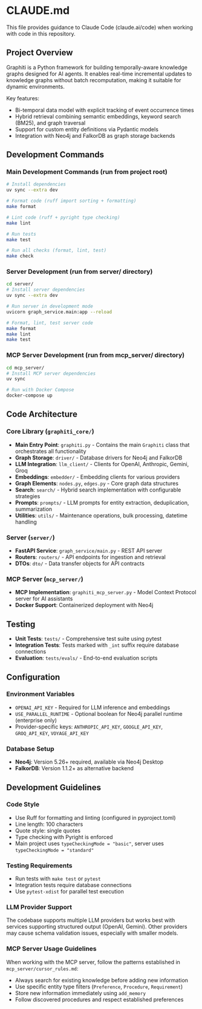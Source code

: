 # CLAUDE.md

This file provides guidance to Claude Code (claude.ai/code) when working with code in this repository.

## Project Overview

Graphiti is a Python framework for building temporally-aware knowledge graphs designed for AI agents. It enables real-time incremental updates to knowledge graphs without batch recomputation, making it suitable for dynamic environments.

Key features:

- Bi-temporal data model with explicit tracking of event occurrence times
- Hybrid retrieval combining semantic embeddings, keyword search (BM25), and graph traversal
- Support for custom entity definitions via Pydantic models
- Integration with Neo4j and FalkorDB as graph storage backends

## Development Commands

### Main Development Commands (run from project root)

```bash
# Install dependencies
uv sync --extra dev

# Format code (ruff import sorting + formatting)
make format

# Lint code (ruff + pyright type checking)
make lint

# Run tests
make test

# Run all checks (format, lint, test)
make check
```

### Server Development (run from server/ directory)

```bash
cd server/
# Install server dependencies
uv sync --extra dev

# Run server in development mode
uvicorn graph_service.main:app --reload

# Format, lint, test server code
make format
make lint
make test
```

### MCP Server Development (run from mcp_server/ directory)

```bash
cd mcp_server/
# Install MCP server dependencies
uv sync

# Run with Docker Compose
docker-compose up
```

## Code Architecture

### Core Library (`graphiti_core/`)

- **Main Entry Point**: `graphiti.py` - Contains the main `Graphiti` class that orchestrates all functionality
- **Graph Storage**: `driver/` - Database drivers for Neo4j and FalkorDB
- **LLM Integration**: `llm_client/` - Clients for OpenAI, Anthropic, Gemini, Groq
- **Embeddings**: `embedder/` - Embedding clients for various providers
- **Graph Elements**: `nodes.py`, `edges.py` - Core graph data structures
- **Search**: `search/` - Hybrid search implementation with configurable strategies
- **Prompts**: `prompts/` - LLM prompts for entity extraction, deduplication, summarization
- **Utilities**: `utils/` - Maintenance operations, bulk processing, datetime handling

### Server (`server/`)

- **FastAPI Service**: `graph_service/main.py` - REST API server
- **Routers**: `routers/` - API endpoints for ingestion and retrieval
- **DTOs**: `dto/` - Data transfer objects for API contracts

### MCP Server (`mcp_server/`)

- **MCP Implementation**: `graphiti_mcp_server.py` - Model Context Protocol server for AI assistants
- **Docker Support**: Containerized deployment with Neo4j

## Testing

- **Unit Tests**: `tests/` - Comprehensive test suite using pytest
- **Integration Tests**: Tests marked with `_int` suffix require database connections
- **Evaluation**: `tests/evals/` - End-to-end evaluation scripts

## Configuration

### Environment Variables

- `OPENAI_API_KEY` - Required for LLM inference and embeddings
- `USE_PARALLEL_RUNTIME` - Optional boolean for Neo4j parallel runtime (enterprise only)
- Provider-specific keys: `ANTHROPIC_API_KEY`, `GOOGLE_API_KEY`, `GROQ_API_KEY`, `VOYAGE_API_KEY`

### Database Setup

- **Neo4j**: Version 5.26+ required, available via Neo4j Desktop
- **FalkorDB**: Version 1.1.2+ as alternative backend

## Development Guidelines

### Code Style

- Use Ruff for formatting and linting (configured in pyproject.toml)
- Line length: 100 characters
- Quote style: single quotes
- Type checking with Pyright is enforced
- Main project uses `typeCheckingMode = "basic"`, server uses `typeCheckingMode = "standard"`

### Testing Requirements

- Run tests with `make test` or `pytest`
- Integration tests require database connections
- Use `pytest-xdist` for parallel test execution

### LLM Provider Support

The codebase supports multiple LLM providers but works best with services supporting structured output (OpenAI, Gemini). Other providers may cause schema validation issues, especially with smaller models.

### MCP Server Usage Guidelines

When working with the MCP server, follow the patterns established in `mcp_server/cursor_rules.md`:

- Always search for existing knowledge before adding new information
- Use specific entity type filters (`Preference`, `Procedure`, `Requirement`)
- Store new information immediately using `add_memory`
- Follow discovered procedures and respect established preferences